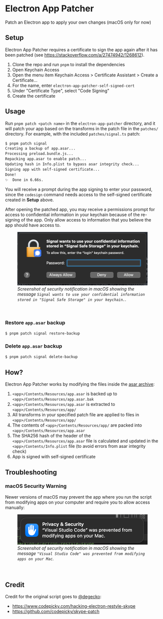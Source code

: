 # Electron App Patcher

Patch an Electron app to apply your own changes (macOS only for now)

## Setup

Electron App Patcher requires a certificate to sign the app again after it has been patched (see https://stackoverflow.com/a/27474942/1268612).

1. Clone the repo and run `pnpm` to install the dependencies
2. Open Keychain Access
3. Open the menu item Keychain Access > Certificate Assistant > Create a Certificate...
4. For the name, enter `electron-app-patcher-self-signed-cert`
5. Under "Certificate Type", select "Code Signing"
6. Create the certificate

## Usage

Run `pnpm patch <patch name>` in the `electron-app-patcher` directory, and it will patch your app based on the transforms in the patch file in the `patches/` directory. For example, with the included `patches/signal.ts` patch:

```bash
$ pnpm patch signal
Creating a backup of app.asar...
Processing preload.bundle.js...
Repacking app.asar to enable patch...
Updating hash in Info.plist to bypass asar integrity check...
Signing app with self-signed certificate...
Done!
✨  Done in 6.66s.
```

You will receive a prompt during the app signing to enter your password, since the `codesign` command needs access to the self-signed certificate created in **Setup** above.

After opening the patched app, you may receive a permissions prompt for access to confidential information in your keychain because of the re-signing of the app. Only allow access to information that you believe the app should have access to.

<figure>
  <img src="macos-resigned-app-permissions.png" alt="" />
  <figcaption>
    <em>
      Screenshot of security notification in macOS showing the message <code>Signal wants to use your confidential information stored in "Signal Safe Storage" in your keychain.</code>.
    </em>
  </figcaption>
  <br />
  <br />
</figure>

### Restore `app.asar` backup

```bash
$ pnpm patch signal restore-backup
```

### Delete `app.asar` backup

```bash
$ pnpm patch signal delete-backup
```

## How?

Electron App Patcher works by modifying the files inside the [asar archive](https://github.com/electron/asar):

1. `<app>/Contents/Resources/app.asar` is backed up to `<app>/Contents/Resources/app.asar.bak`
2. `<app>/Contents/Resources/app.asar` is extracted to `<app>/Contents/Resources/app/`
3. All transforms in your specified patch file are applied to files in `<app>/Contents/Resources/app/`
4. The contents of `<app>/Contents/Resources/app/` are packed into `<app>/Contents/Resources/app.asar`
5. The SHA256 hash of the header of the `<app>/Contents/Resources/app.asar` file is calculated and updated in the `<app>/Contents/Info.plist` file (to avoid errors from asar integrity check)
6. App is signed with self-signed certificate

## Troubleshooting

### macOS Security Warning

Newer versions of macOS may prevent the app where you run the script from modifying apps on your computer and require you to allow access manually:

<figure>
  <img src="macos-security-prevented-modifying-apps.png" alt="" />
  <figcaption>
    <em>
      Screenshot of security notification in macOS showing the message <code>"Visual Studio Code" was prevented from modifying apps on your Mac</code>.
    </em>
  </figcaption>
  <br />
  <br />
</figure>

## Credit

Credit for the original script goes to [@degecko](https://github.com/degecko):

- https://www.codepicky.com/hacking-electron-restyle-skype
- https://github.com/codepicky/skype-patch
